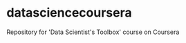 datasciencecoursera
===================

Repository for 'Data Scientist's Toolbox' course on Coursera
